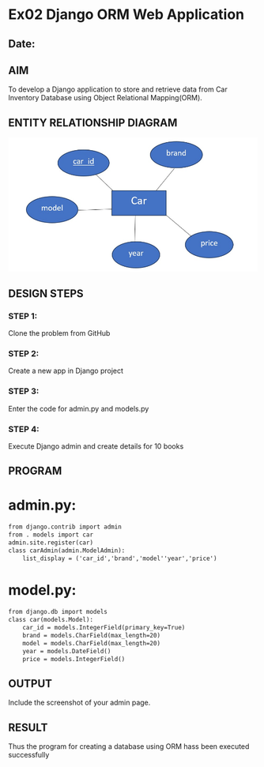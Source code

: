 # Ex02 Django ORM Web Application
## Date: 

## AIM
To develop a Django application to store and retrieve data from Car Inventory Database using Object Relational Mapping(ORM).

## ENTITY RELATIONSHIP DIAGRAM

![alt text](<WhatsApp Image 2025-09-13 at 11.19.10_93594d22.jpg>)

## DESIGN STEPS

### STEP 1:
Clone the problem from GitHub

### STEP 2:
Create a new app in Django project

### STEP 3:
Enter the code for admin.py and models.py

### STEP 4:
Execute Django admin and create details for 10 books

## PROGRAM

# admin.py:
~~~
from django.contrib import admin
from . models import car
admin.site.register(car)
class carAdmin(admin.ModelAdmin):
    list_display = ('car_id','brand','model''year','price')
~~~
# model.py:
~~~
from django.db import models
class car(models.Model):
    car_id = models.IntegerField(primary_key=True)
    brand = models.CharField(max_length=20)
    model = models.CharField(max_length=20)
    year = models.DateField()
    price = models.IntegerField()
~~~

## OUTPUT

Include the screenshot of your admin page.


## RESULT
Thus the program for creating a database using ORM hass been executed successfully
